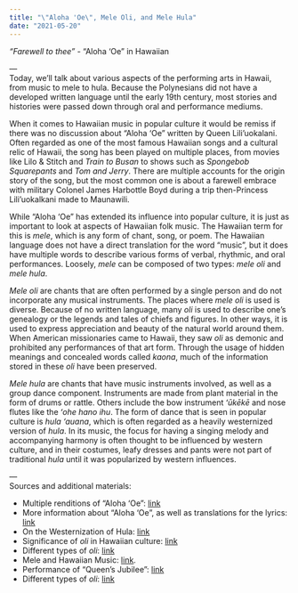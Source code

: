 ```yaml
---
title: "\"Aloha 'Oe\", Mele Oli, and Mele Hula"
date: "2021-05-20"
---
```


_“Farewell to thee”_ - “Aloha ‘Oe” in Hawaiian

—  
Today, we’ll talk about various aspects of the performing arts in Hawaii, from music to mele to hula. Because the Polynesians did not have a developed written language until the early 19th century, most stories and histories were passed down through oral and performance mediums.

When it comes to Hawaiian music in popular culture it would be remiss if there was no discussion about “Aloha ‘Oe” written by Queen Lili’uokalani. Often regarded as one of the most famous Hawaiian songs and a cultural relic of Hawaii, the song has been played on multiple places, from movies like Lilo & Stitch and _Train to Busan_ to shows such as _Spongebob Squarepants_ and _Tom and Jerry_. There are multiple accounts for the origin story of the song, but the most common one is about a farewell embrace with military Colonel James Harbottle Boyd during a trip then-Princess Lili’uokalkani made to Maunawili.

While “Aloha ‘Oe” has extended its influence into popular culture, it is just as important to look at aspects of Hawaiian folk music. The Hawaiian term for this is _mele_, which is any form of chant, song, or poem. The Hawaiian language does not have a direct translation for the word “music”, but it does have multiple words to describe various forms of verbal, rhythmic, and oral performances. Loosely, _mele_ can be composed of two types: _mele oli_ and _mele hula_.

_Mele oli_ are chants that are often performed by a single person and do not incorporate any musical instruments. The places where _mele oli_ is used is diverse. Because of no written language, many _oli_ is used to describe one’s genealogy or the legends and tales of chiefs and figures. In other ways, it is used to express appreciation and beauty of the natural world around them. When American missionaries came to Hawaii, they saw _oli_ as demonic and prohibited any performances of that art form. Through the usage of hidden meanings and concealed words called _kaona_, much of the information stored in these _oli_ have been preserved.

_Mele hula_ are chants that have music instruments involved, as well as a group dance component. Instruments are made from plant material in the form of drums or rattle. Others include the bow instrument _ʻūkēkē_ and nose flutes like the _ʻohe hano ihu_. The form of dance that is seen in popular culture is _hula ‘auana_, which is often regarded as a heavily westernized version of _hula_. In its music, the focus for having a singing melody and accompanying harmony is often thought to be influenced by western culture, and in their costumes, leafy dresses and pants were not part of traditional _hula_ until it was popularized by western influences.

—  
Sources and additional materials:

- Multiple renditions of “Aloha ‘Oe”: [link](https://www.hawaiimagazine.com/5-beautiful-versions-of-aloha-oe-queen-liliuokalanis-most-famous-song/)
- More information about “Aloha ‘Oe”, as well as translations for the lyrics: [link](https://en.wikipedia.org/wiki/Aloha_%CA%BBOe)
- On the Westernization of Hula: [link](https://www.smithsonianmag.com/arts-culture/a-hip-tradition-161029539/)
- Significance of _oli_ in Hawaiian culture: [link](https://apps.ksbe.edu/olelo/learning-place/performance-indicators/chant/foundational/significance-oli-chants-in-hawaiian-society)
- Different types of _oli_: [link](https://apps.ksbe.edu/olelo/learning-place/performance-indicators/chant/all/types-mele-used-oli)
- Mele and Hawaiian Music: [link](http://ulukau.org/elib/cgi-bin/library?e=d-0english-000Sec--11en-50-20-frameset-book--1-010escapewin&a=d&d=D0.18&toc=0#:~:text=Mele%20hula%20were%20poems%20and,of%20their%20rhythm%20and%20beauty).
- Performance of “Queen’s Jubilee”: [link](https://www.youtube.com/watch?v=AbqkjkkcE7M)
- Different types of _oli_: [link](https://apps.ksbe.edu/olelo/learning-place/performance-indicators/chant/all/types-mele-used-oli)
